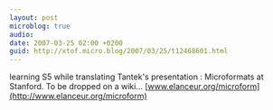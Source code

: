 ```yaml
---
layout: post
microblog: true
audio: 
date: 2007-03-25 02:00 +0200
guid: http://xtof.micro.blog/2007/03/25/t12468601.html
---
```

learning S5 while translating Tantek's presentation : Microformats at Stanford. To be dropped on a wiki... [www.elanceur.org/microform](http://www.elanceur.org/microform)
